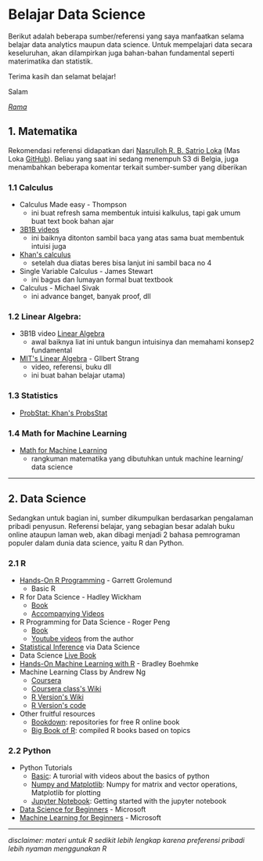 # Belajar Data Science
Berikut adalah beberapa sumber/referensi yang saya manfaatkan selama belajar data analytics maupun data science. Untuk mempelajari data secara keseluruhan, akan dilampirkan juga bahan-bahan fundamental seperti materimatika dan statistik.

Terima kasih dan selamat belajar!

Salam

*[Rama](github.com/rizqrama)*


## 1. Matematika
Rekomendasi referensi didapatkan dari [Nasrulloh R. B. Satrio Loka](https://scholar.google.com/citations?user=bA9vjiAAAAAJ&hl=en) (Mas Loka [GitHub](https://github.com/satrialoka)). Beliau yang saat ini sedang menempuh S3 di Belgia, juga menambahkan beberapa komentar terkait sumber-sumber yang diberikan


### 1.1 Calculus
- Calculus Made easy - Thompson
	- ini buat refresh sama membentuk intuisi kalkulus, tapi gak umum buat text book bahan ajar
- [3B1B videos](https://www.youtube.com/watch?v=WUvTyaaNkzM&list=PL0-GT3co4r2wlh6UHTUeQsrf3mlS2lk6x)
	- ini baiknya ditonton sambil baca yang atas sama buat membentuk intuisi juga
- [Khan's calculus](https://www.khanacademy.org/math/calculus-all-old)
	- setelah dua diatas beres bisa lanjut ini sambil baca no 4
- Single Variable Calculus - James Stewart
	- ini bagus dan lumayan formal buat textbook
- Calculus - Michael Sivak
	- ini advance banget, banyak proof, dll

### 1.2 Linear Algebra:
- 3B1B video [Linear Algebra](https://www.youtube.com/watch?v=fNk_zzaMoSs&list=PLZHQObOWTQDPD3MizzM2xVFitgF8hE_ab)
	- awal baiknya liat ini untuk bangun intuisinya dan memahami konsep2 fundamental
- [MIT's Linear Algebra](https://ocw.mit.edu/courses/mathematics/18-06sc-linear-algebra-fall-2011/) - GIlbert Strang
	- video, referensi, buku dll
	- ini buat bahan belajar utama)

### 1.3 Statistics
- [ProbStat: Khan's ProbsStat](https://www.khanacademy.org/math/statistics-probability)

### 1.4 Math for Machine Learning
- [Math for Machine Learning](https://mml-book.com/) 
	- rangkuman matematika yang dibutuhkan untuk machine learning/ data science

---

## 2. Data Science
Sedangkan untuk bagian ini, sumber dikumpulkan berdasarkan pengalaman pribadi penyusun. Referensi belajar, yang sebagian besar adalah buku online ataupun laman web, akan dibagi menjadi 2 bahasa pemrograman populer dalam dunia data science, yaitu R dan Python. 

### 2.1 R
- [Hands-On R Programming](https://rstudio-education.github.io/hopr/) - Garrett Grolemund
	- Basic R
- R for Data Science - Hadley Wickham
	- [Book](https://r4ds.had.co.nz)
	- [Accompanying Videos](https://youtube.com/playlist?list=PL3x6DOfs2NGglHEO3WBEaxiEZ0_ZiwZJi)
- R Programming for Data Science - Roger Peng
	- [Book](https://bookdown.org/rdpeng/rprogdatascience/)
	- [Youtube videos](https://www.youtube.com/@RogerPeng/videos) from the author
- [Statistical Inference](https://moderndive.netlify.app) via Data Science
- Data Science [Live Book](https://livebook.datascienceheroes.com)
- [Hands-On Machine Learning with R](https://bradleyboehmke.github.io/HOML/) - Bradley Boehmke
- Machine Learning Class by Andrew Ng
	- [Coursera](https://www.coursera.org/learn/machine-learning)
	- [Coursera class's Wiki](http://mlwiki.org/index.php/Machine_Learning_(coursera))
	- [R Version's Wiki](https://github.com/faridcher/machine-learning-course/wiki)
	- [R Version's code](https://github.com/faridcher/ml-course/tree/master/starter)
- Other fruitful resources
	- [Bookdown](https://bookdown.org/): repositories for free R online book
	- [Big Book of R](https://www.bigbookofr.com/index.html): compiled R books based on topics

### 2.2 Python
- Python Tutorials
	- [Basic](https://pythonprogramming.net/introduction-to-python-programming/): A turorial with videos about the basics of python 
	- [Numpy and Matplotlib](http://cs231n.github.io/python-numpy-tutorial/): Numpy for matrix and vector operations, Matplotlib for plotting
	- [Jupyter Notebook](https://medium.com/codingthesmartway-com-blog/getting-started-with-jupyter-notebook-for-python-4e7082bd5d46): Getting started with the jupyter notebook
- [Data Science for Beginners](https://github.com/microsoft/Data-Science-For-Beginners) - Microsoft
- [Machine Learning for Beginners](https://github.com/microsoft/ML-For-Beginners) - Microsoft

---
*disclaimer: materi untuk R sedikit lebih lengkap karena preferensi pribadi lebih nyaman menggunakan R*
